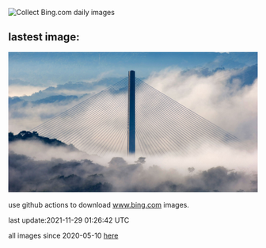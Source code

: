 ![Collect Bing.com daily images](https://github.com/counter2015/bing-daily-images/workflows/Collect%20Bing.com%20daily%20images/badge.svg)
## lastest image:
![](images/CentennialBridge.jpg)

use github actions to download www.bing.com images.

last update:2021-11-29 01:26:42 UTC

all images since 2020-05-10 [here](https://github.com/counter2015/bing-daily-images/tree/master/images) 

